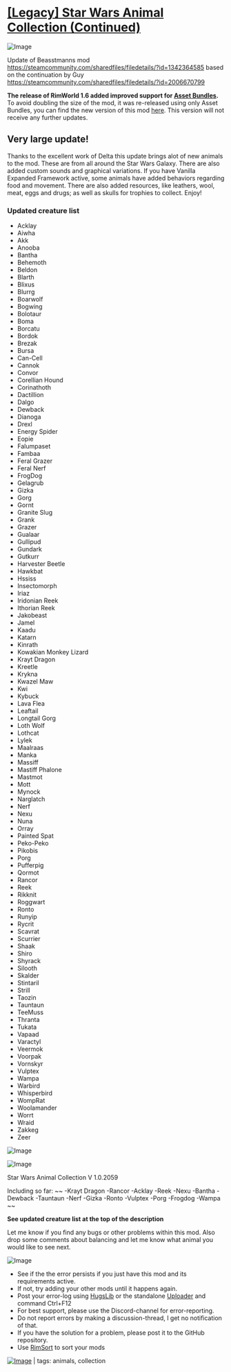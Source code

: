 # [[Legacy] Star Wars Animal Collection (Continued)](https://steamcommunity.com/sharedfiles/filedetails/?id=2903582351)

![Image](https://i.imgur.com/buuPQel.png)

Update of Beasstmanns mod
https://steamcommunity.com/sharedfiles/filedetails/?id=1342364585
based on the continuation by Guy
https://steamcommunity.com/sharedfiles/filedetails/?id=2006670799

**The release of RimWorld 1.6 added improved support for [Asset Bundles](https://github.com/emipa606/AssetBuilder/blob/main/README.md).**
To avoid doubling the size of the mod, it was re-released using only Asset Bundles, you can find the new version of this mod [here](https://steamcommunity.com/sharedfiles/filedetails/?id=3497316713).
This version will not receive any further updates.

## Very large update!

Thanks to the excellent work of Delta this update brings alot of new animals to the mod.
These are from all around the Star Wars Galaxy. There are also added custom sounds and graphical variations.
If you have Vanilla Expanded Framework active, some animals have added behaviors regarding food and movement.
There are also added resources, like leathers, wool, meat, eggs and drugs; as well as skulls for trophies to collect.
Enjoy!

### Updated creature list



- Acklay
- Aiwha
- Akk
- Anooba
- Bantha
- Behemoth
- Beldon
- Blarth
- Blixus
- Blurrg
- Boarwolf
- Bogwing
- Bolotaur
- Boma
- Borcatu
- Bordok
- Brezak
- Bursa
- Can-Cell
- Cannok
- Convor
- Corellian Hound
- Corinathoth
- Dactillion
- Dalgo
- Dewback
- Dianoga
- Drexl
- Energy Spider
- Eopie
- Falumpaset
- Fambaa
- Feral Grazer
- Feral Nerf
- FrogDog
- Gelagrub
- Gizka
- Gorg
- Gornt
- Granite Slug
- Grank
- Grazer
- Gualaar
- Gullipud
- Gundark
- Gutkurr
- Harvester Beetle
- Hawkbat
- Hssiss
- Insectomorph
- Iriaz
- Iridonian Reek
- Ithorian Reek
- Jakobeast
- Jamel
- Kaadu
- Katarn
- Kinrath
- Kowakian Monkey Lizard
- Krayt Dragon
- Kreetle
- Krykna
- Kwazel Maw
- Kwi
- Kybuck
- Lava Flea
- Leaftail
- Longtail Gorg
- Loth Wolf
- Lothcat
- Lylek
- Maalraas
- Manka
- Massiff
- Mastiff Phalone
- Mastmot
- Mott
- Mynock
- Narglatch
- Nerf
- Nexu
- Nuna
- Orray
- Painted Spat
- Peko-Peko
- Pikobis
- Porg
- Pufferpig
- Qormot
- Rancor
- Reek
- Rikknit
- Roggwart
- Ronto
- Runyip
- Rycrit
- Scavrat
- Scurrier
- Shaak
- Shiro
- Shyrack
- Silooth
- Skalder
- Stintaril
- Strill
- Taozin
- Tauntaun
- TeeMuss
- Thranta
- Tukata
- Vapaad
- Varactyl
- Veermok
- Voorpak
- Vornskyr
- Vulptex
- Wampa
- Warbird
- Whisperbird
- WompRat
- Woolamander
- Worrt
- Wraid
- Zakkeg
- Zeer



![Image](https://i.imgur.com/pufA0kM.png)
	
![Image](https://i.imgur.com/Z4GOv8H.png)

Star Wars Animal Collection V 1.0.2059

Including so far:
~~
-Krayt Dragon
-Rancor
-Acklay
-Reek
-Nexu
-Bantha
-Dewback
-Tauntaun
-Nerf
-Gizka
-Ronto
-Vulptex
-Porg
-Frogdog
-Wampa
~~

**See updated creature list at the top of the description**

Let me know if you find any bugs or other problems within this mod.
Also drop some comments about balancing and let me know what animal you would like to see next.
	
![Image](https://i.imgur.com/PwoNOj4.png)



-  See if the the error persists if you just have this mod and its requirements active.
-  If not, try adding your other mods until it happens again.
-  Post your error-log using [HugsLib](https://steamcommunity.com/workshop/filedetails/?id=818773962) or the standalone [Uploader](https://steamcommunity.com/sharedfiles/filedetails/?id=2873415404) and command Ctrl+F12
-  For best support, please use the Discord-channel for error-reporting.
-  Do not report errors by making a discussion-thread, I get no notification of that.
-  If you have the solution for a problem, please post it to the GitHub repository.
-  Use [RimSort](https://github.com/RimSort/RimSort/releases/latest) to sort your mods

 

[![Image](https://img.shields.io/github/v/release/emipa606/StarWarsAnimalCollection?label=latest%20version&style=plastic&color=9f1111&labelColor=black)](https://steamcommunity.com/sharedfiles/filedetails/changelog/2903582351) | tags:  animals,  collection
